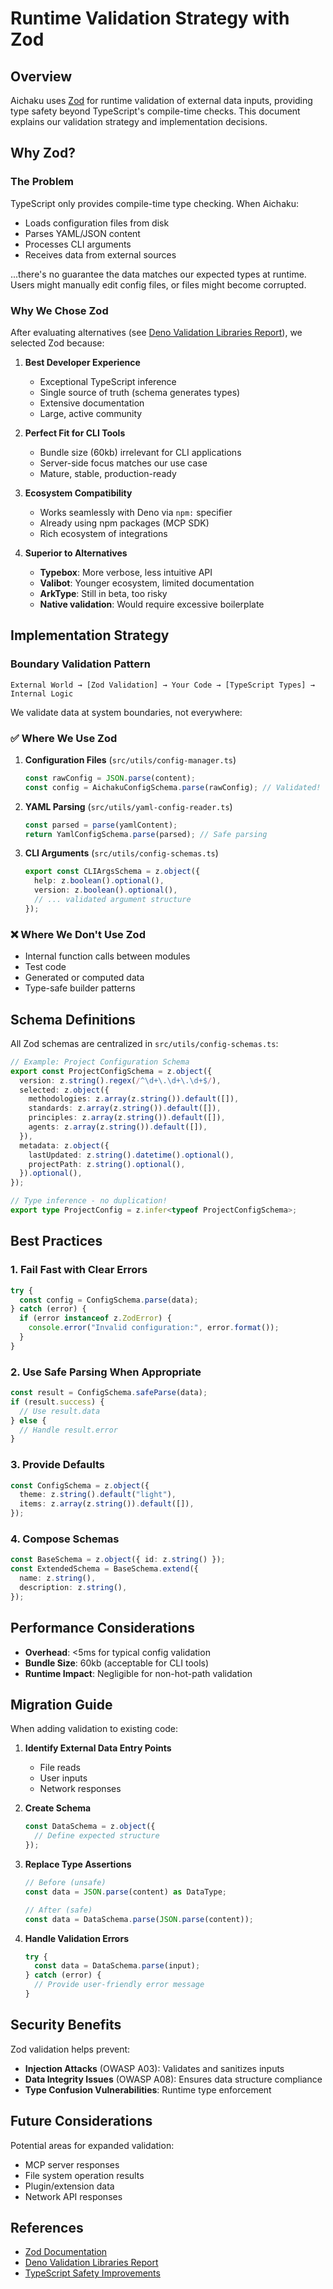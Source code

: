 # Runtime Validation Strategy with Zod

## Overview

Aichaku uses [Zod](https://zod.dev) for runtime validation of external data inputs, providing type safety beyond
TypeScript's compile-time checks. This document explains our validation strategy and implementation decisions.

## Why Zod?

### The Problem

TypeScript only provides compile-time type checking. When Aichaku:

- Loads configuration files from disk
- Parses YAML/JSON content
- Processes CLI arguments
- Receives data from external sources

...there's no guarantee the data matches our expected types at runtime. Users might manually edit config files, or files
might become corrupted.

### Why We Chose Zod

After evaluating alternatives (see
[Deno Validation Libraries Report](../reference/deno-validation-libraries-report.md)), we selected Zod because:

1. **Best Developer Experience**
   - Exceptional TypeScript inference
   - Single source of truth (schema generates types)
   - Extensive documentation
   - Large, active community

2. **Perfect Fit for CLI Tools**
   - Bundle size (60kb) irrelevant for CLI applications
   - Server-side focus matches our use case
   - Mature, stable, production-ready

3. **Ecosystem Compatibility**
   - Works seamlessly with Deno via `npm:` specifier
   - Already using npm packages (MCP SDK)
   - Rich ecosystem of integrations

4. **Superior to Alternatives**
   - **Typebox**: More verbose, less intuitive API
   - **Valibot**: Younger ecosystem, limited documentation
   - **ArkType**: Still in beta, too risky
   - **Native validation**: Would require excessive boilerplate

## Implementation Strategy

### Boundary Validation Pattern

```
External World → [Zod Validation] → Your Code → [TypeScript Types] → Internal Logic
```

We validate data at system boundaries, not everywhere:

### ✅ Where We Use Zod

1. **Configuration Files** (`src/utils/config-manager.ts`)
   ```typescript
   const rawConfig = JSON.parse(content);
   const config = AichakuConfigSchema.parse(rawConfig); // Validated!
   ```

2. **YAML Parsing** (`src/utils/yaml-config-reader.ts`)
   ```typescript
   const parsed = parse(yamlContent);
   return YamlConfigSchema.parse(parsed); // Safe parsing
   ```

3. **CLI Arguments** (`src/utils/config-schemas.ts`)
   ```typescript
   export const CLIArgsSchema = z.object({
     help: z.boolean().optional(),
     version: z.boolean().optional(),
     // ... validated argument structure
   });
   ```

### ❌ Where We Don't Use Zod

- Internal function calls between modules
- Test code
- Generated or computed data
- Type-safe builder patterns

## Schema Definitions

All Zod schemas are centralized in `src/utils/config-schemas.ts`:

```typescript
// Example: Project Configuration Schema
export const ProjectConfigSchema = z.object({
  version: z.string().regex(/^\d+\.\d+\.\d+$/),
  selected: z.object({
    methodologies: z.array(z.string()).default([]),
    standards: z.array(z.string()).default([]),
    principles: z.array(z.string()).default([]),
    agents: z.array(z.string()).default([]),
  }),
  metadata: z.object({
    lastUpdated: z.string().datetime().optional(),
    projectPath: z.string().optional(),
  }).optional(),
});

// Type inference - no duplication!
export type ProjectConfig = z.infer<typeof ProjectConfigSchema>;
```

## Best Practices

### 1. Fail Fast with Clear Errors

```typescript
try {
  const config = ConfigSchema.parse(data);
} catch (error) {
  if (error instanceof z.ZodError) {
    console.error("Invalid configuration:", error.format());
  }
}
```

### 2. Use Safe Parsing When Appropriate

```typescript
const result = ConfigSchema.safeParse(data);
if (result.success) {
  // Use result.data
} else {
  // Handle result.error
}
```

### 3. Provide Defaults

```typescript
const ConfigSchema = z.object({
  theme: z.string().default("light"),
  items: z.array(z.string()).default([]),
});
```

### 4. Compose Schemas

```typescript
const BaseSchema = z.object({ id: z.string() });
const ExtendedSchema = BaseSchema.extend({
  name: z.string(),
  description: z.string(),
});
```

## Performance Considerations

- **Overhead**: <5ms for typical config validation
- **Bundle Size**: 60kb (acceptable for CLI tools)
- **Runtime Impact**: Negligible for non-hot-path validation

## Migration Guide

When adding validation to existing code:

1. **Identify External Data Entry Points**
   - File reads
   - User inputs
   - Network responses

2. **Create Schema**
   ```typescript
   const DataSchema = z.object({
     // Define expected structure
   });
   ```

3. **Replace Type Assertions**
   ```typescript
   // Before (unsafe)
   const data = JSON.parse(content) as DataType;

   // After (safe)
   const data = DataSchema.parse(JSON.parse(content));
   ```

4. **Handle Validation Errors**
   ```typescript
   try {
     const data = DataSchema.parse(input);
   } catch (error) {
     // Provide user-friendly error message
   }
   ```

## Security Benefits

Zod validation helps prevent:

- **Injection Attacks** (OWASP A03): Validates and sanitizes inputs
- **Data Integrity Issues** (OWASP A08): Ensures data structure compliance
- **Type Confusion Vulnerabilities**: Runtime type enforcement

## Future Considerations

Potential areas for expanded validation:

- MCP server responses
- File system operation results
- Plugin/extension data
- Network API responses

## References

- [Zod Documentation](https://zod.dev)
- [Deno Validation Libraries Report](../reference/deno-validation-libraries-report.md)
- [TypeScript Safety Improvements](../projects/active/2025-08-06-typescript-safety-improvements/implementation-results.md)
